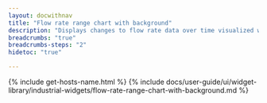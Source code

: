 ```yaml
---
layout: docwithnav
title: "Flow rate range chart with background"
description: "Displays changes to flow rate data over time visualized with color ranges and background."
breadcrumbs: "true"
breadcrumbs-steps: "2"
hidetoc: "true"

---
```

{% include get-hosts-name.html %}
{% include docs/user-guide/ui/widget-library/industrial-widgets/flow-rate-range-chart-with-background.md %}
